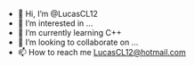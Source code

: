 - 👋 Hi, I’m @LucasCL12
- 👀 I’m interested in ...
- 🌱 I’m currently learning C++
- 💞️ I’m looking to collaborate on ...
- 📫 How to reach me LucasCL12@hotmail.com

<!---
LucasCL12/LucasCL12 is a ✨ special ✨ repository because its `README.md` (this file) appears on your GitHub profile.
You can click the Preview link to take a look at your changes.
--->
